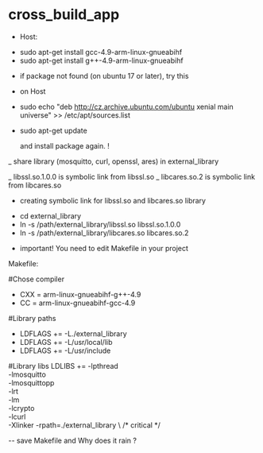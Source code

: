 # cross_build_app

- Host:

+ sudo apt-get install gcc-4.9-arm-linux-gnueabihf
+ sudo apt-get install g++-4.9-arm-linux-gnueabihf

* if package not found (on ubuntu 17 or later), try this

- on Host

+ sudo echo "deb http://cz.archive.ubuntu.com/ubuntu xenial main universe" >> /etc/apt/sources.list
+ sudo apt-get update

	and install package again. !

_ share library (mosquitto, curl, openssl, ares) in external_library

_ libssl.so.1.0.0 is symbolic link from libssl.so 
_ libcares.so.2 is symbolic link from libcares.so

* creating symbolic link for libssl.so and libcares.so library

+ cd external_library
+ ln -s /path/external_library/libssl.so libssl.so.1.0.0
+ ln -s /path/external_library/libcares.so libcares.so.2


* important! You need to edit Makefile in your project

Makefile:

#Chose compiler
+ CXX		= arm-linux-gnueabihf-g++-4.9
+ CC		= arm-linux-gnueabihf-gcc-4.9

#Library paths
+ LDFLAGS	+= -L./external_library
+ LDFLAGS	+= -L/usr/local/lib
+ LDFLAGS	+= -L/usr/include

#Library libs
LDLIBS	+=	-lpthread				\
		-lmosquitto				\
		-lmosquittopp				\
		-lrt					\
		-lm					\
		-lcrypto				\
		-lcurl					\
		-Xlinker -rpath=./external_library	\       /* critical */


-- save Makefile and Why does it rain ?






